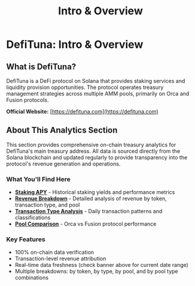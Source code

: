 ﻿---
title: Intro & Overview
---

# DefiTuna: Intro & Overview

## What is DefiTuna?

DefiTuna is a DeFi protocol on Solana that provides staking services and liquidity provision opportunities. The protocol operates treasury management strategies across multiple AMM pools, primarily on Orca and Fusion protocols.

**Official Website:** [https://defituna.com](https://defituna.com)

## About This Analytics Section

This section provides comprehensive on-chain treasury analytics for DefiTuna's main treasury address. All data is sourced directly from the Solana blockchain and updated regularly to provide transparency into the protocol's revenue generation and operations.

### What You'll Find Here

- **[Staking APY](./staking-apy)** - Historical staking yields and performance metrics
- **[Revenue Breakdown](./revenue-breakdown/by-token)** - Detailed analysis of revenue by token, transaction type, and pool
- **[Transaction Type Analysis](./tx-type-per-day)** - Daily transaction patterns and classifications
- **[Pool Comparison](./orca-vs-fusion)** - Orca vs Fusion protocol performance

### Key Features

- 100% on-chain data verification
- Transaction-level revenue attribution
- Real-time data freshness (check banner above for current date range)
- Multiple breakdowns: by token, by type, by pool, and by pool type combinations

